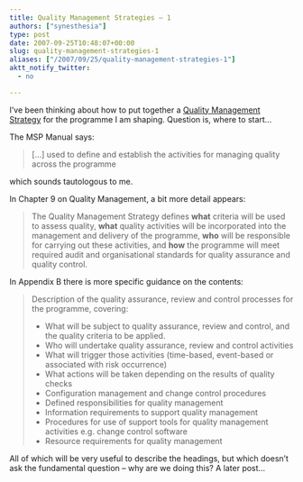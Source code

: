 ```yaml
---
title: Quality Management Strategies – 1
authors: ["synesthesia"]
type: post
date: 2007-09-25T10:48:07+00:00
slug: quality-management-strategies-1 
aliases: ["/2007/09/25/quality-management-strategies-1"]
aktt_notify_twitter:
  - no

---
```

I’ve been thinking about how to put together a [Quality Management Strategy][1] for the programme I am shaping. Question is, where to start…

The MSP Manual says:

> […] used to define and establish the activities for managing quality across the programme

<p dir="ltr">
  which sounds tautologous to me.
</p>

<p dir="ltr">
  In Chapter 9 on Quality Management, a bit more detail appears:
</p>

> <p dir="ltr">
>   The Quality Management Strategy defines <strong>what</strong> criteria will be used to assess quality, <strong>what</strong> quality activities will be incorporated into the management and delivery of the programme, <strong>who</strong> will be responsible for carrying out these activities, and <strong>how</strong> the programme will meet required audit and organisational standards for quality assurance and quality control.
> </p>

<p style="margin-right: 0px;" dir="ltr">
  In Appendix B there is more specific guidance on the contents:
</p>

> <p style="margin-right: 0px;" dir="ltr">
>   Description of the quality assurance, review and control processes for the programme, covering:
> </p>
> 
> <ul dir="ltr">
>   <li>
>     <div style="margin-right: 0px;">
>       What will be subject to quality assurance, review and control, and the quality criteria to be applied.
>     </div>
>   </li>
>   
>   <li>
>     <div style="margin-right: 0px;">
>       Who will undertake quality assurance, review and control activities
>     </div>
>   </li>
>   
>   <li>
>     <div style="margin-right: 0px;">
>       What will trigger those activities (time-based, event-based or associated with risk occurrence)
>     </div>
>   </li>
>   
>   <li>
>     <div style="margin-right: 0px;">
>       What actions will be taken depending on the results of quality checks
>     </div>
>   </li>
>   
>   <li>
>     <div style="margin-right: 0px;">
>       Configuration management and change control procedures
>     </div>
>   </li>
>   
>   <li>
>     <div style="margin-right: 0px;">
>       Defined responsibilities for quality management
>     </div>
>   </li>
>   
>   <li>
>     <div style="margin-right: 0px;">
>       Information requirements to support quality management
>     </div>
>   </li>
>   
>   <li>
>     <div style="margin-right: 0px;">
>       Procedures for use of support tools for quality management activities e.g. change control software
>     </div>
>   </li>
>   
>   <li>
>     <div style="margin-right: 0px;">
>       Resource requirements for quality management
>     </div>
>   </li>
> </ul>

<p style="margin-right: 0px;">
  All of which will be very useful to describe the headings, but which doesn’t ask the fundamental question – why are we doing this? A later post…
</p>

 [1]: https://synesthesia.co.uk/msp/wiki/QualityManagementStrategy